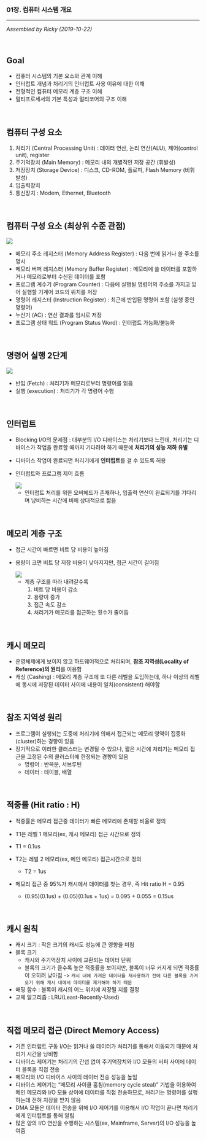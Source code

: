 ### 01장. 컴퓨터 시스템 개요

---

*Assembled by Ricky (2019-10-22)*

<br>

## Goal

- 컴퓨터 시스템의 기본 요소와 관계 이해
- 인터럽트 개념과 처리기의 인터럽트 사용 이유에 대한 이해
- 전형적인 컴퓨터 메모리 계층 구조 이해
- 멀티프로세서의 기본 특성과 멀티코어의 구조 이해

<br>

## 컴퓨터 구성 요소

1. 처리기 (Central Processing Unit) : 데이터 연산, 논리 연산(ALU), 제어(control unit), register
2. 주기억장치 (Main Memory) : 메모리 내의 개별적인 저장 공간 (휘발성)
3. 저장장치 (Storage Device) : 디스크, CD-ROM, 플로피, Flash Memory (비휘발성)
4. 입출력장치
5. 통신장치 : Modem, Ethernet, Bluetooth

<br>

## 컴퓨터 구성 요소 (최상위 수준 관점)

<img src="../resources/os-01-001.png">

- 메모리 주소 레지스터 (Memory Address Register) : 다음 번에 읽거나 쓸 주소를 명시
- 메모리 버퍼 레지스터 (Memory Buffer Register) : 메모리에 쓸 데이터를 포함하거나 메모리로부터 수신된 데이터를 포함
- 프로그램 계수기 (Program Counter) : 다음에 실행될 명령어의 주소를 가지고 있어 실행할 기계어 코드의 위치를 저장
- 명령어 레지스터 (Instruction Register) : 최근에 반입된 명령어 포함 (실행 중인 명령어)
- 누산기 (AC) : 연산 결과를 임시로 저장
- 프로그램 상태 워드 (Program Status Word) : 인터럽트 가능화/불능화

<br>

## 명령어 실행 2단계

<img src="../resources/os-01-002.png">

- 반입 (Fetch) : 처리기가 메모리로부터 명령어를 읽음
- 실행 (execution) : 처리기가 각 명령어 수행

<br>

## 인터럽트

- Blocking I/O의 문제점 : 대부분의 I/O 디바이스는 처리기보다 느린데, 처리기는 디바이스가 작업을 완료할 때까지 기다려야 하기 때문에 **처리기의 성능 저하 유발**
- 디바이스 작업이 완료되면 처리기에게 **인터럽트**를 걸 수 있도록 허용

- 인터럽트와 프로그램 제어 흐름

  <img src="../resources/os-01-003.png">

  - 인터럽트 처리를 위한 오버헤드가 존재하나, 입출력 연산이 완료되기를 기다리며 낭비하는 시간에 비해 상대적으로 짧음

<br>

## 메모리 계층 구조

- 접근 시간이 빠르면 비트 당 비용이 높아짐
- 용량이 크면 비트 당 저장 비용이 낮아지지만, 접근 시간이 길어짐

  <img src="../resources/os-01-004.png">

  - 계층 구조를 따라 내려갈수록
    1. 비트 당 비용이 감소
    2. 용량이 증가
    3. 접근 속도 감소
    4. 처리기가 메모리를 접근하는 횟수가 줄어듬

<br>

## 캐시 메모리 

- 운영체제에게 보이지 않고 하드웨어적으로 처리되며, **참조 지역성(Locality of Reference)의 원리**를 이용함
- 캐싱 (Cashing) :  메모리 계층 구조에 또 다른 레벨을 도입하는데, 하나 이상의 레벨에 동시에 저장된 데이터 사이에 내용이 일치(consistent) 해야함

<br>

## 참조 지역성 원리

- 프로그램이 실행되는 도중에 처리기에 의해서 접근되는 메모리 영역이 집중화(cluster)하는 경향이 있음
- 장기적으로 이러한 클러스터는 변경될 수 있으나, 짧은 시간에 처리기는 메모리 접근을 고정된 수의 클러스터에 한정되는 경향이 있음
  - 명령어 : 반복문, 서브루틴
  - 데이터 : 테이블, 배열

<br>

## 적중률 (Hit ratio : H)

- 적중률은 메모리 접근중 데이터가 빠른 메모리에 존재할 비율로 정의

-  T1은 레벨 1 메모리(ex, 캐시 메모리) 접근 시간으로 정의
  - T1 = 0.1us
- T2는 레벌 2 메모리(ex, 메인 메모리) 접근시간으로 정의
  - T2 = 1us
- 메모리 접근 중 95%가 캐시에서 데이터를 찾는 경우, 즉 Hit ratio H = 0.95 
  - (0.95)(0.1us) + (0.05)(0.1us + 1us) = 0.095 + 0.055 = 0.15us 

<br>

## 캐시 원칙

- 캐시 크기 : 작은 크기의 캐시도 성능에 큰 영향을 미침
- 블록 크기
  - 캐시와 주기억장치 사이에 교환되는 데이터 단위
  - 블록의 크기가 클수록 높은 적중률을 보이지만, 블록이 너무 커지게 되면 적중률이 오히려 낮아짐 -> `캐시 내에 가져온 데이터를 재사용하기 전에 다른 블록을 가져오기 위해 캐시 내에서 데이터를 제거해야 하기 때문`
- 매핑 함수 : 블록이 캐시의 어느 위치에 저장될 지를 결정
- 교체 알고리즘 : LRU(Least-Recently-Used)

<br>

## 직접 메모리 접근 (Direct Memory Access)

- 기존 인터럽트 구동 I/O는 읽거나 쓸 데이터가 처리기를 통해서 이동되기 때문에 처리기 시간을 낭비함
- 디바이스 제어기는 처리기의 간섭 없이 주기억장치와 I/O 모듈의 버퍼 사이에 데이터 블록을 직접 전송
- 메모리와 I/O 디바이스 사이의 데이터 전송 성능을 높임
- 디바이스 제어기는 “메모리 사이클 훔침(memory cycle steal)” 기법을 이용하여 메인 메모리와 I/O 모듈 상이에 데이터를 직접 전송하므로, 처리기는 명령어를 실행하는데 전혀 지장을 받지 않음
- DMA 모듈은 데이터 전송을 위해 I/O 제어기를 이용해서 I/O 작업이 끝나면 처리기에게 인터럽트를 통해 알림
- 많은 양의 I/O 연산을 수행하는 시스템(ex, Mainframe, Server)의 I/O 성능을 높여줌

